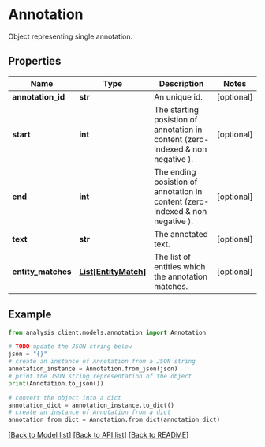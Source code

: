 # Annotation

Object representing single annotation.

## Properties

Name | Type | Description | Notes
------------ | ------------- | ------------- | -------------
**annotation_id** | **str** | An unique id. | [optional] 
**start** | **int** | The starting posistion of annotation in content (zero-indexed &amp; non negative ). | [optional] 
**end** | **int** | The ending posistion of annotation in content (zero-indexed &amp; non negative ). | [optional] 
**text** | **str** | The annotated text. | [optional] 
**entity_matches** | [**List[EntityMatch]**](EntityMatch.md) | The list of entities which the annotation matches. | [optional] 

## Example

```python
from analysis_client.models.annotation import Annotation

# TODO update the JSON string below
json = "{}"
# create an instance of Annotation from a JSON string
annotation_instance = Annotation.from_json(json)
# print the JSON string representation of the object
print(Annotation.to_json())

# convert the object into a dict
annotation_dict = annotation_instance.to_dict()
# create an instance of Annotation from a dict
annotation_from_dict = Annotation.from_dict(annotation_dict)
```
[[Back to Model list]](../README.md#documentation-for-models) [[Back to API list]](../README.md#documentation-for-api-endpoints) [[Back to README]](../README.md)



